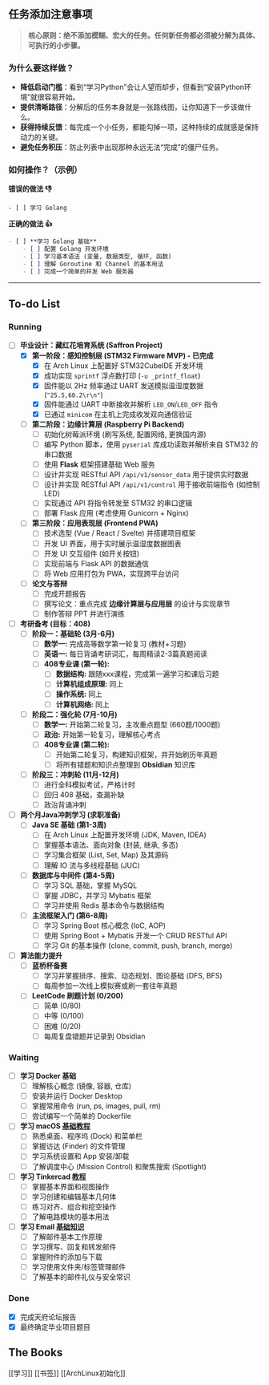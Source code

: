 ## 任务添加注意事项

> **核心原则：绝不添加模糊、宏大的任务。任何新任务都必须被分解为具体、可执行的小步骤。**

### 为什么要这样做？
*   **降低启动门槛**：看到“学习Python”会让人望而却步，但看到“安装Python环境”就很容易开始。
*   **提供清晰路径**：分解后的任务本身就是一张路线图，让你知道下一步该做什么。
*   **获得持续反馈**：每完成一个小任务，都能勾掉一项，这种持续的成就感是保持动力的关键。
*   **避免任务积压**：防止列表中出现那种永远无法“完成”的僵尸任务。

### 如何操作？（示例）

**错误的做法 👎**
```
- [ ] 学习 Golang
```
**正确的做法 👍**
```markdown
- [ ] **学习 Golang 基础**
    - [ ] 配置 Golang 开发环境
    - [ ] 学习基本语法 (变量, 数据类型, 循环, 函数)
    - [ ] 理解 Goroutine 和 Channel 的基本用法
    - [ ] 完成一个简单的并发 Web 服务器
```
---
## To-do List
### Running
- [ ] **毕业设计：藏红花培育系统 (Saffron Project)**
    - [x] **第一阶段：感知控制层 (STM32 Firmware MVP) - 已完成**
        - [x] 在 Arch Linux 上配置好 STM32CubeIDE 开发环境
        - [x] 成功实现 `sprintf` 浮点数打印 (`-u _printf_float`)
        - [x] 固件能以 2Hz 频率通过 UART 发送模拟温湿度数据 (`"25.5,60.2\r\n"`)
        - [x] 固件能通过 UART 中断接收并解析 `LED_ON`/`LED_OFF` 指令
        - [x] 已通过 `minicom` 在主机上完成收发双向通信验证
    - [ ] **第二阶段：边缘计算层 (Raspberry Pi Backend)**
        - [ ] 初始化树莓派环境 (刷写系统, 配置网络, 更换国内源)
        - [ ] 编写 Python 脚本，使用 `pyserial` 库成功读取并解析来自 STM32 的串口数据
        - [ ] 使用 **Flask** 框架搭建基础 Web 服务
        - [ ] 设计并实现 RESTful API `/api/v1/sensor_data` 用于提供实时数据
        - [ ] 设计并实现 RESTful API `/api/v1/control` 用于接收前端指令 (如控制LED)
        - [ ] 实现通过 API 将指令转发至 STM32 的串口逻辑
        - [ ] 部署 Flask 应用 (考虑使用 Gunicorn + Nginx)
    - [ ] **第三阶段：应用表现层 (Frontend PWA)**
        - [ ] 技术选型 (Vue / React / Svelte) 并搭建项目框架
        - [ ] 开发 UI 界面，用于实时展示温湿度数据图表
        - [ ] 开发 UI 交互组件 (如开关按钮)
        - [ ] 实现前端与 Flask API 的数据通信
        - [ ] 将 Web 应用打包为 PWA，实现跨平台访问
    - [ ] **论文与答辩**
        - [ ] 完成开题报告
        - [ ] 撰写论文：重点完成 **边缘计算层与应用层** 的设计与实现章节
        - [ ] 制作答辩 PPT 并进行演练

- [ ] **考研备考 (目标：408)**
    - [ ] **阶段一：基础轮 (3月-6月)**
        - [ ] **数学一:** 完成高等数学第一轮复习 (教材+习题)
        - [ ] **英语一:** 每日背诵考研词汇，每周精读2-3篇真题阅读
        - [ ] **408专业课 (第一轮):**
            - [ ] **数据结构:** 跟随xxx课程，完成第一遍学习和课后习题
            - [ ] **计算机组成原理:** 同上
            - [ ] **操作系统:** 同上
            - [ ] **计算机网络:** 同上
    - [ ] **阶段二：强化轮 (7月-10月)**
        - [ ] **数学一:** 开始第二轮复习，主攻重点题型 (660题/1000题)
        - [ ] **政治:** 开始第一轮复习，理解核心考点 
        - [ ] **408专业课 (第二轮):**
            - [ ] 开始第二轮复习，构建知识框架，并开始刷历年真题
            - [ ] 将所有错题和知识点整理到 **Obsidian** 知识库
    - [ ] **阶段三：冲刺轮 (11月-12月)**
        - [ ] 进行全科模拟考试，严格计时
        - [ ] 回归 408 基础，查漏补缺
        - [ ] 政治背诵冲刺

- [ ] **两个月Java冲刺学习 (求职准备)**
    - [ ] **Java SE 基础 (第1-3周)**
        - [ ] 在 Arch Linux 上配置开发环境 (JDK, Maven, IDEA)
        - [ ] 掌握基本语法、面向对象 (封装, 继承, 多态)
        - [ ] 学习集合框架 (List, Set, Map) 及其源码
        - [ ] 理解 IO 流与多线程基础 (JUC)
    - [ ] **数据库与中间件 (第4-5周)**
        - [ ] 学习 SQL 基础，掌握 MySQL
        - [ ] 掌握 JDBC，并学习 Mybatis 框架
        - [ ] 学习并使用 Redis 基本命令与数据结构
    - [ ] **主流框架入门 (第6-8周)**
        - [ ] 学习 Spring Boot 核心概念 (IoC, AOP)
        - [ ] 使用 Spring Boot + Mybatis 开发一个 CRUD RESTful API
        - [ ] 学习 Git 的基本操作 (clone, commit, push, branch, merge)

- [ ] **算法能力提升**
    - [ ] **蓝桥杯备赛**
        - [ ] 学习并掌握排序、搜索、动态规划、图论基础 (DFS, BFS)
        - [ ] 每周参加一次线上模拟赛或刷一套往年真题
    - [ ] **LeetCode 刷题计划 (0/200)**
        - [ ] 简单 (0/80)
        - [ ] 中等 (0/100)
        - [ ] 困难 (0/20)
        - [ ] 每周复盘错题并记录到 Obsidian
### Waiting
- [ ] **学习 Docker 基础**
    - [ ] 理解核心概念 (镜像, 容器, 仓库)
    - [ ] 安装并运行 Docker Desktop
    - [ ] 掌握常用命令 (run, ps, images, pull, rm)
    - [ ] 尝试编写一个简单的 Dockerfile
- [ ] **学习 macOS [基础教程](https://edu.gcfglobal.org/en/macosbasics)**
    - [ ] 熟悉桌面、程序坞 (Dock) 和菜单栏
    - [ ] 掌握访达 (Finder) 的文件管理
    - [ ] 学习系统设置和 App 安装/卸载
    - [ ] 了解调度中心 (Mission Control) 和聚焦搜索 (Spotlight)
- [ ] **学习 Tinkercad [教程](https://bilibili.com/video/BV1fK4y187jE?p=10)**
    - [ ] 掌握基本界面和视图操作
    - [ ] 学习创建和编辑基本几何体
    - [ ] 练习对齐、组合和挖空操作
    - [ ] 了解电路模块的基本用法
- [ ] **学习 Email [基础知识](https://edu.gcfglobal.org/en/topics/emailbasics)**
    - [ ] 了解邮件基本工作原理
    - [ ] 学习撰写、回复和转发邮件
    - [ ] 掌握附件的添加与下载
    - [ ] 学习使用文件夹/标签管理邮件
    - [ ] 了解基本的邮件礼仪与安全常识

### Done
- [x] 完成天府论坛报告
- [x] 最终确定毕业项目题目

## The Books
[[学习]]
[[书签]]
[[ArchLinux初始化]]
